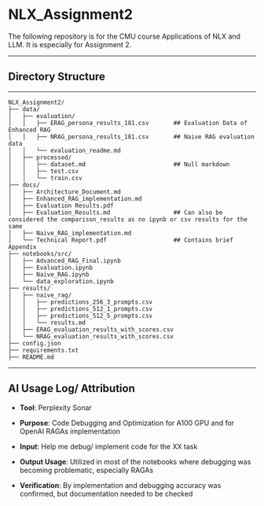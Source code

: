 # NLX_Assignment2
The following repository is for the CMU course Applications of NLX and LLM. It is especially for Assignment 2.
**** 
## Directory Structure
****
```
NLX_Assignment2/
├── data/
│   ├── evaluation/
│   │   ├── ERAG_persona_results_181.csv       ## Evaluation Data of Enhanced RAG
│   │   ├── NRAG_persona_results_181.csv       ## Naive RAG evaluation data
│   │   └── evaluation_readme.md
│   ├── processed/
│   │   ├── dataset.md                         ## Null markdown
│   │   ├── test.csv
│   │   └── train.csv
├── docs/
│   ├── Architecture_Document.md          
│   ├── Enhanced_RAG_implementation.md
│   ├── Evaluation Results.pdf
│   ├── Evaluation_Results.md                  ## Can also be considered the comparison_results as no ipynb or csv results for the same
│   ├── Naive_RAG_implementation.md
│   └── Technical Report.pdf                   ## Contains brief Appendix
├── notebooks/src/                             
│   ├── Advanced_RAG_Final.ipynb
│   ├── Evaluation.ipynb
│   ├── Naive_RAG.ipynb
│   └── data_exploration.ipynb
├── results/                                  
│   ├── naive_rag/
│   │   ├── predictions_256_3_prompts.csv
│   │   ├── predictions_512_1_prompts.csv
│   │   ├── predictions_512_5_prompts.csv
│   │   └── results.md
│   ├── ERAG_evaluation_results_with_scores.csv
│   └── NRAG_evaluation_results_with_scores.csv
├── config.json
├── requirements.txt
├── README.md

```

****

## AI Usage Log/ Attribution

- **Tool**: Perplexity Sonar
  
- **Purpose**: Code Debugging and Optimization for A100 GPU and for OpenAI RAGAs implementation
  
- **Input**: Help me debug/ implement code for the XX task
  
- **Output Usage**: Utilized in most of the notebooks where debugging was becoming problematic, especially RAGAs

- **Verification**: By implementation and debugging accuracy was confirmed, but documentation needed to be checked
